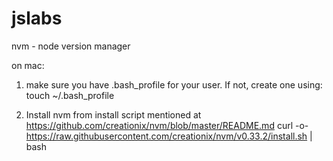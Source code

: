 # jslabs

nvm - node version manager

on mac:
1. make sure you have .bash_profile for your user. If not, create one using:
touch ~/.bash_profile

2. Install nvm from install script mentioned at https://github.com/creationix/nvm/blob/master/README.md
curl -o- https://raw.githubusercontent.com/creationix/nvm/v0.33.2/install.sh | bash
